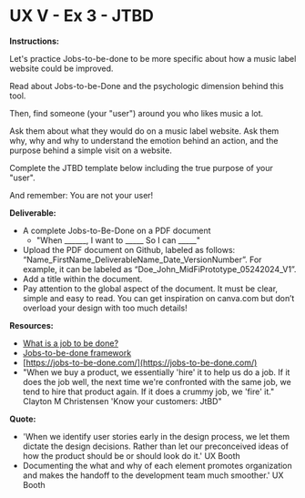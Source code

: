 # UX V - Ex 3 - JTBD

**Instructions:** 

Let's practice Jobs-to-be-done to be more specific about how a music label website could be improved.

Read about Jobs-to-be-Done and the psychologic dimension behind this tool. 

Then, find someone (your "user") around you who likes music a lot.  

Ask them about what they would do on a music label website. Ask them why, why and why to understand the emotion behind an action, and the purpose behind a simple visit on a website.

Complete the JTBD template below including the true purpose of your "user".

And remember: You are not your user!

**Deliverable:** 

- A complete Jobs-to-Be-Done on a PDF document
    - "When ______, I want to _____ So I can _____"
- Upload the PDF document on Github, labeled as follows: “Name_FirstName_DeliverableName_Date_VersionNumber”. For example, it can be labeled as “Doe_John_MidFiPrototype_05242024_V1”.
- Add a title within the document.
- Pay attention to the global aspect of the document. It must be clear, simple and easy to read. You can get inspiration on canva.com but don’t overload your design with too much details!

**Resources:** 

- [What is a job to be done?](https://jobs-to-be-done.com/what-is-jobs-to-be-done-fea59c8e39eb)
- [Jobs-to-be-done framework](https://www.productplan.com/glossary/jobs-to-be-done-framework/)
- [https://jobs-to-be-done.com/](https://jobs-to-be-done.com/)
- "When we buy a product, we essentially 'hire' it to help us do a job. If it does the job well, the next time we're confronted with the same job, we tend to hire that product again. If it does a crummy job, we 'fire' it." Clayton M Christensen 'Know your customers: JtBD"

**Quote:** 

- 'When we identify user stories early in the design process, we let them dictate the design decisions. Rather than let our preconceived ideas of how the product should be or should look do it.' UX Booth
- Documenting the what and why of each element promotes organization and makes the handoff to the development team much smoother.' UX Booth